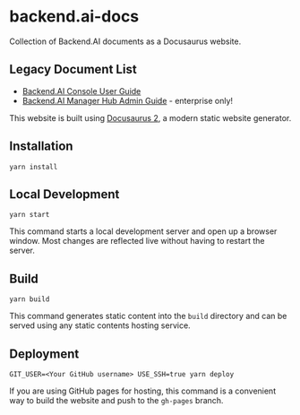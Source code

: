 # backend.ai-docs

Collection of Backend.AI documents as a Docusaurus website.


## Legacy Document List

* [Backend.AI Console User Guide](https://github.com/lablup/backend.ai-docs-console)
* [Backend.AI Manager Hub Admin Guide](https://github.com/lablup/backend.ai-docs-manager-hub) - enterprise only!

This website is built using [Docusaurus 2](https://v2.docusaurus.io/), a modern static website generator.


## Installation

```console
yarn install
```

## Local Development

```console
yarn start
```

This command starts a local development server and open up a browser window. Most changes are reflected live without having to restart the server.

## Build

```console
yarn build
```

This command generates static content into the `build` directory and can be served using any static contents hosting service.

## Deployment

```console
GIT_USER=<Your GitHub username> USE_SSH=true yarn deploy
```

If you are using GitHub pages for hosting, this command is a convenient way to build the website and push to the `gh-pages` branch.
